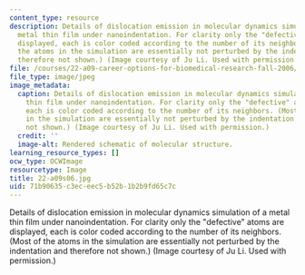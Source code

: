 ```yaml
---
content_type: resource
description: Details of dislocation emission in molecular dynamics simulation of a
  metal thin film under nanoindentation. For clarity only the "defective" atoms are
  displayed, each is color coded according to the number of its neighbors. (Most of
  the atoms in the simulation are essentially not perturbed by the indentation and
  therefore not shown.) (Image courtesy of Ju Li. Used with permission.)
file: /courses/22-a09-career-options-for-biomedical-research-fall-2006/71b90635c3eceec5b52b1b2b9fd65c7c_22-a09s06.jpg
file_type: image/jpeg
image_metadata:
  caption: Details of dislocation emission in molecular dynamics simulation of a metal
    thin film under nanoindentation. For clarity only the "defective" atoms are displayed,
    each is color coded according to the number of its neighbors. (Most of the atoms
    in the simulation are essentially not perturbed by the indentation and therefore
    not shown.) (Image courtesy of Ju Li. Used with permission.)
  credit: ''
  image-alt: Rendered schematic of molecular structure.
learning_resource_types: []
ocw_type: OCWImage
resourcetype: Image
title: 22-a09s06.jpg
uid: 71b90635-c3ec-eec5-b52b-1b2b9fd65c7c
---
```

Details of dislocation emission in molecular dynamics simulation of a metal thin film under nanoindentation. For clarity only the "defective" atoms are displayed, each is color coded according to the number of its neighbors. (Most of the atoms in the simulation are essentially not perturbed by the indentation and therefore not shown.) (Image courtesy of Ju Li. Used with permission.)

